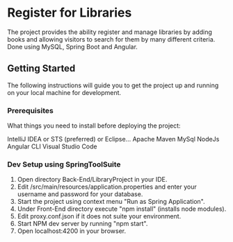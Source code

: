 # Register for Libraries

The project provides the ability register and manage libraries by adding books and allowing visitors to search for them by many different criteria.
Done using MySQL, Spring Boot and Angular.

## Getting Started

The following instructions will guide you to get the project up and running on your local machine for development.

### Prerequisites

What things you need to install before deploying the project:

IntelliJ IDEA or STS (preferred) or Eclipse...
Apache Maven
MySql
NodeJs
Angular CLI
Visual Studio Code

### Dev Setup using SpringToolSuite

1. Open directory Back-End/LibraryProject in your IDE. 
2. Edit /src/main/resources/application.properties and enter your username and password for your database.
3. Start the project using context menu "Run as Spring Application".
4. Under Front-End directory execute "npm install" (installs node modules).
5. Edit proxy.conf.json if it does not suite your environment.
6. Start NPM dev server by running "npm start".
7. Open localhost:4200 in your browser.
